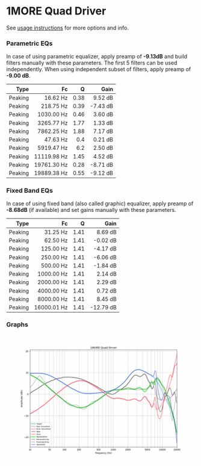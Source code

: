 # 1MORE Quad Driver
See [usage instructions](https://github.com/jaakkopasanen/AutoEq#usage) for more options and info.

### Parametric EQs
In case of using parametric equalizer, apply preamp of **-9.13dB** and build filters manually
with these parameters. The first 5 filters can be used independently.
When using independent subset of filters, apply preamp of **-9.00 dB**.

| Type    | Fc          |    Q | Gain     |
|--------:|------------:|-----:|---------:|
| Peaking | 16.62 Hz    | 0.38 | 9.52 dB  |
| Peaking | 218.75 Hz   | 0.39 | -7.43 dB |
| Peaking | 1030.00 Hz  | 0.46 | 3.60 dB  |
| Peaking | 3265.77 Hz  | 1.77 | 1.33 dB  |
| Peaking | 7862.25 Hz  | 1.88 | 7.17 dB  |
| Peaking | 47.63 Hz    | 0.4  | 0.21 dB  |
| Peaking | 5919.47 Hz  | 6.2  | 2.50 dB  |
| Peaking | 11119.98 Hz | 1.45 | 4.52 dB  |
| Peaking | 19761.30 Hz | 0.28 | -8.71 dB |
| Peaking | 19889.38 Hz | 0.55 | -9.12 dB |

### Fixed Band EQs
In case of using fixed band (also called graphic) equalizer, apply preamp of **-8.68dB**
(if available) and set gains manually with these parameters.

| Type    | Fc          |    Q | Gain      |
|--------:|------------:|-----:|----------:|
| Peaking | 31.25 Hz    | 1.41 | 8.69 dB   |
| Peaking | 62.50 Hz    | 1.41 | -0.02 dB  |
| Peaking | 125.00 Hz   | 1.41 | -4.17 dB  |
| Peaking | 250.00 Hz   | 1.41 | -6.06 dB  |
| Peaking | 500.00 Hz   | 1.41 | -1.84 dB  |
| Peaking | 1000.00 Hz  | 1.41 | 2.14 dB   |
| Peaking | 2000.00 Hz  | 1.41 | 2.29 dB   |
| Peaking | 4000.00 Hz  | 1.41 | 0.72 dB   |
| Peaking | 8000.00 Hz  | 1.41 | 8.45 dB   |
| Peaking | 16000.01 Hz | 1.41 | -12.79 dB |

### Graphs
![](./1MORE%20Quad%20Driver.png)